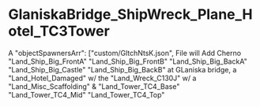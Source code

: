 # GlaniskaBridge_ShipWreck_Plane_Hotel_TC3Tower
A  "objectSpawnersArr": ["custom/GltchNtsK.json", File will Add Cherno "Land_Ship_Big_FrontA" "Land_Ship_Big_FrontB" "Land_Ship_Big_BackA" "Land_Ship_Big_Castle" "Land_Ship_Big_BackB" at GLaniska bridge, a "Land_Hotel_Damaged" w/ the "Land_Wreck_C130J" w/ a "Land_Misc_Scaffolding" &amp; "Land_Tower_TC4_Base" "Land_Tower_TC4_Mid" "Land_Tower_TC4_Top"
